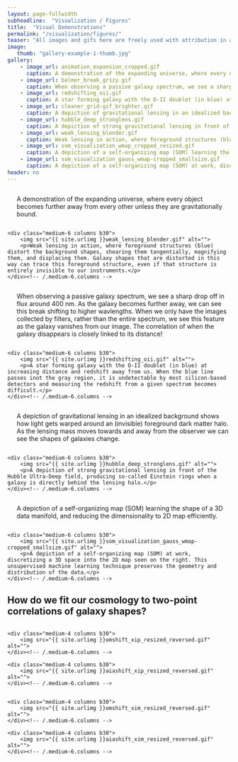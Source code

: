 ```yaml
---
layout: page-fullwidth
subheadline:  "Visualization / Figures"
title:  "Visual Demonstrations"
permalink: "/visualization/figures/"
teaser: "All images and gifs here are freely used with attribution in any presentation."
image:
   thumb: "gallery-example-1-thumb.jpg"
gallery:
    - image_url: animation_expansion_cropped.gif
      caption: A demonstration of the expanding universe, where every object becomes further away from every other unless they are gravitationally bound.
    - image_url: balmer_break_grizy.gif
      caption: When observing a passive galaxy spectrum, we see a sharp drop off in flux around 400 nm. As the galaxy becomes further away, we can see this break shifting to higher wavlengths. When we only have the images collected by filters, rather than the entire spectrum, we see this feature as the galaxy vanishes from our image. The correlation of when the galaxy disappears is closely linked to its distance!
    - image_url: redshifting_oii.gif
      caption: A star forming galaxy with the O-II doublet (in blue) at increasing distance and redshift away from us. When the blue line passes inot the gray region, it is undetectable by most silicon-based detectors and measuring the redshift from a given spectrum becomes difficult.
    - image_url: cleaner_grid-gif_brighter.gif
      caption: A depiction of gravitational lensing in an idealized background shows how light gets warped around an (invisible) foreground dark matter halo. As the lensing mass moves towards and away from the observer we can see the shapes of galaxies change.
    - image_url: hubble_deep_stronglens.gif
      caption: A depiction of strong gravitational lensing in front of the Hubble Ultra-Deep field, producing so-called Einstein rings when a galaxy is directly behind the lensing halo.
    - image_url: weak_lensing_blender.gif
      caption: Weak lensing in action, where foreground structures (blue) distort the background shapes, shearing them tangentially, magnifying them, and displacing them. Galaxy shapes that are distorted in this way can trace this foreground structure, even if that structure is entirely invisible to our instruments.
    - image_url: som_visualization_wmap_cropped_resized.gif
      caption: A depiction of a self-organizing map (SOM) learning the shape of a 3D data manifold, and reducing the dimensionality to 2D map efficiently.
    - image_url: som_visualization_gauss_wmap-cropped_smallsize.gif
      caption: A depiction of a self-organizing map (SOM) at work, discretizing a three-dimensional space into the two-dimensional map seen on the right. This unsupervised machine learning technique preserves the geometry and distribution of the data.
header: no
---
```

<div class="row t60">
    <div class="medium-6 columns b30">
        <img src="{{ site.urlimg }}animation_expansion_cropped.gif" alt="">
        <p>A demonstration of the expanding universe, where every object becomes further away from every other unless they are gravitationally bound.</p>
    </div><!-- /.medium-6.columns -->

    <div class="medium-6 columns b30">
        <img src="{{ site.urlimg }}weak_lensing_blender.gif" alt="">
        <p>Weak lensing in action, where foreground structures (blue) distort the background shapes, shearing them tangentially, magnifying them, and displacing them. Galaxy shapes that are distorted in this way can trace this foreground structure, even if that structure is entirely invisible to our instruments.</p>
    </div><!-- /.medium-6.columns -->
</div><!-- /.row -->


<div class="row t30">
    <div class="medium-6 columns b30">
        <img src="{{ site.urlimg }}balmer_break_grizy.gif" alt="">
        <p>When observing a passive galaxy spectrum, we see a sharp drop off in flux around 400 nm. As the galaxy becomes further away, we can see this break shifting to higher wavlengths. When we only have the images collected by filters, rather than the entire spectrum, we see this feature as the galaxy vanishes from our image. The correlation of when the galaxy disappears is closely linked to its distance!</p>
    </div><!-- /.medium-6.columns -->

    <div class="medium-6 columns b30">
        <img src="{{ site.urlimg }}redshifting_oii.gif" alt="">
        <p>A star forming galaxy with the O-II doublet (in blue) at increasing distance and redshift away from us. When the blue line passes inot the gray region, it is undetectable by most silicon-based detectors and measuring the redshift from a given spectrum becomes difficult.</p>
    </div><!-- /.medium-6.columns -->

</div><!-- /.row -->

<div class="row t60">
    <div class="medium-6 columns b30">
        <img src="{{ site.urlimg }}cleaner_grid-gif_brighter.gif" alt="">
        <p>A depiction of gravitational lensing in an idealized background shows how light gets warped around an (invisible) foreground dark matter halo. As the lensing mass moves towards and away from the observer we can see the shapes of galaxies change.</p>
    </div><!-- /.medium-6.columns -->

    <div class="medium-6 columns b30">
        <img src="{{ site.urlimg }}hubble_deep_stronglens.gif" alt="">
        <p>A depiction of strong gravitational lensing in front of the Hubble Ultra-Deep field, producing so-called Einstein rings when a galaxy is directly behind the lensing halo.</p>
    </div><!-- /.medium-6.columns -->
</div><!-- /.row -->

<div class="row t60">
    <div class="medium-6 columns b30">
        <img src="{{ site.urlimg }}som_visualization_wmap-cropped-resized.gif" alt="">
        <p>A depiction of a self-organizing map (SOM) learning the shape of a 3D data manifold, and reducing the dimensionality to 2D map efficiently.</p>
    </div><!-- /.medium-6.columns -->

    <div class="medium-6 columns b30">
        <img src="{{ site.urlimg }}som_visualization_gauss_wmap-cropped_smallsize.gif" alt="">
        <p>A depiction of a self-organizing map (SOM) at work, discretizing a 3D space into the 2D map seen on the right. This unsupervised machine learning technique preserves the geometry and distribution of the data.</p>
    </div><!-- /.medium-6.columns -->
</div><!-- /.row -->
<h2>How do we fit our cosmology to two-point correlations of galaxy shapes?</h2>
<div class="row t60">
    <div class="medium-4 columns b30">
        <img src="{{ site.urlimg }}s8shift_xip_resized_reversed.gif" alt="">
    </div><!-- /.medium-6.columns -->

    <div class="medium-4 columns b30">
        <img src="{{ site.urlimg }}omshift_xip_resized_reversed.gif" alt="">
    </div><!-- /.medium-6.columns -->

    <div class="medium-4 columns b30">
        <img src="{{ site.urlimg }}aiashift_xip_resized_reversed.gif" alt="">
    </div><!-- /.medium-6.columns -->
</div><!-- /.row -->

<div class="row t60">
    <div class="medium-4 columns b30">
        <img src="{{ site.urlimg }}s8shift_xim_resized_reversed.gif" alt="">
    </div><!-- /.medium-6.columns -->

    <div class="medium-4 columns b30">
        <img src="{{ site.urlimg }}omshift_xim_resized_reversed.gif" alt="">
    </div><!-- /.medium-6.columns -->

    <div class="medium-4 columns b30">
        <img src="{{ site.urlimg }}aiashift_xim_resized_reversed.gif" alt="">
    </div><!-- /.medium-6.columns -->
</div><!-- /.row -->
